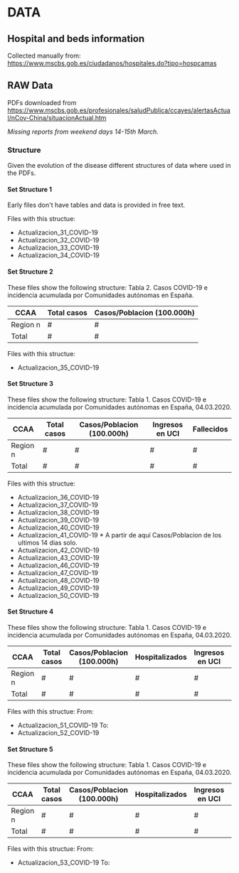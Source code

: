 # DATA

## Hospital and beds information
Collected manually from: https://www.mscbs.gob.es/ciudadanos/hospitales.do?tipo=hospcamas

## RAW Data
PDFs downloaded from https://www.mscbs.gob.es/profesionales/saludPublica/ccayes/alertasActual/nCov-China/situacionActual.htm

*Missing reports from weekend days 14-15th March.*

### Structure
Given the evolution of the disease different structures of data where used in the PDFs.

#### Set Structure 1
Early files don't have tables and data is provided in free text.

Files with this structue:
 * Actualizacion_31_COVID-19
 * Actualizacion_32_COVID-19
 * Actualizacion_33_COVID-19
 * Actualizacion_34_COVID-19


#### Set Structure 2
These files show the following structure:
Tabla 2. Casos COVID-19 e incidencia acumulada por Comunidades autónomas en España.

| CCAA  | Total casos | Casos/Poblacion (100.000h) 
|---|---|---|
| Region n  | # | # |
| Total     | # | # |

Files with this structue:
 * Actualizacion_35_COVID-19

#### Set Structure 3
These files show the following structure:
Tabla 1. Casos COVID-19 e incidencia acumulada por Comunidades autónomas en España, 04.03.2020.

| CCAA  | Total casos | Casos/Poblacion (100.000h) | Ingresos en UCI | Fallecidos
|---|---|---|---|---|
| Region n  | # | # | # | # |
| Total     | # | # | # | # |

Files with this structue:
 * Actualizacion_36_COVID-19
 * Actualizacion_37_COVID-19
 * Actualizacion_38_COVID-19
 * Actualizacion_39_COVID-19
 * Actualizacion_40_COVID-19
 * Actualizacion_41_COVID-19 * A partir de aquí Casos/Poblacion de los ultimos 14 dias solo.
 * Actualizacion_42_COVID-19
 * Actualizacion_43_COVID-19
 * Actualizacion_46_COVID-19
 * Actualizacion_47_COVID-19
 * Actualizacion_48_COVID-19
 * Actualizacion_49_COVID-19
 * Actualizacion_50_COVID-19

 #### Set Structure 4
These files show the following structure:
Tabla 1. Casos COVID-19 e incidencia acumulada por Comunidades autónomas en España, 04.03.2020.

| CCAA  | Total casos | Casos/Poblacion (100.000h) | Hospitalizados | Ingresos en UCI | Fallecidos | Nuevos
|---|---|---|---|---|---|---|
| Region n  | # | # | # | # | # | # |
| Total     | # | # | # | # | # | # |

Files with this structue:
From:
 * Actualizacion_51_COVID-19
To:
 * Actualizacion_52_COVID-19

#### Set Structure 5
These files show the following structure:
Tabla 1. Casos COVID-19 e incidencia acumulada por Comunidades autónomas en España, 04.03.2020.

| CCAA  | Total casos | Casos/Poblacion (100.000h) | Hospitalizados | Ingresos en UCI | Fallecidos | Curados | Nuevos
|---|---|---|---|---|---|---|---|
| Region n  | # | # | # | # | # | # | # |
| Total     | # | # | # | # | # | # | # |

Files with this structue:
From:
 * Actualizacion_53_COVID-19
To: